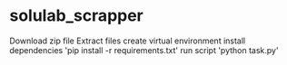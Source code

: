 # solulab_scrapper

Download zip file
Extract files
create virtual environment
install dependencies 'pip install -r requirements.txt'
run script 'python task.py'

